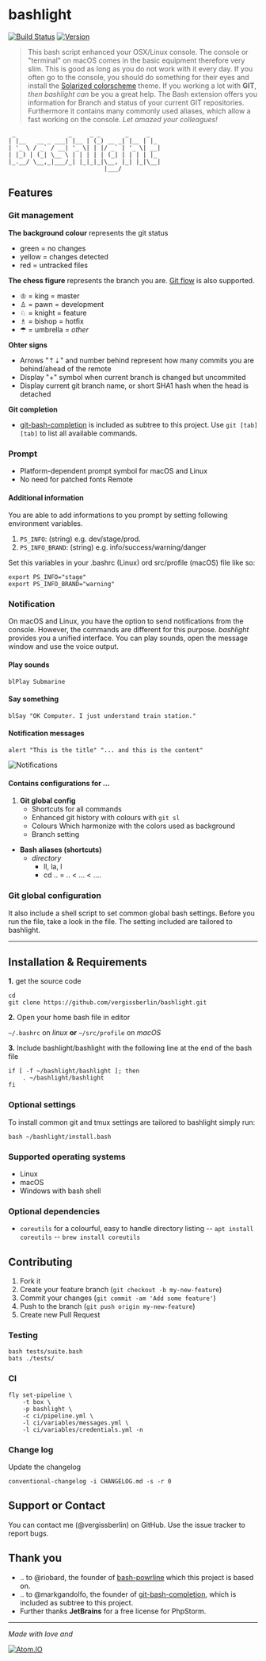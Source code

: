 # bashlight

[![Build Status](https://travis-ci.org/vergissberlin/bashlight.svg?branch=master)](https://travis-ci.org/vergissberlin/bashlight)
[![Version](https://img.shields.io/badge/version-0.1.5-green.svg)](https://github.com/vergissberlin/bashlight)

> This bash script enhanced your OSX/Linux console.
> The console or "terminal" on macOS comes in the basic equipment therefore very slim. This is good as long as you do not work with it every day. If you often go to the console, you should do something for their eyes and install the [Solarized
      colorscheme](https://github.com/altercation/solarized) theme.
> If you working a lot with **GIT**, *then bashlight can* be you a great help. The Bash extension offers you information for Branch and status of your current GIT repositories.
> Furthermore it contains many commonly used aliases, which allow a fast working on the console. *Let amazed your colleagues!*


```
 _               _     _ _       _     _
| |__   __ _ ___| |__ | (_) __ _| |__ | |_
| '_ \ / _` / __| '_ \| | |/ _` | '_ \| __|
| |_) | (_| \__ \ | | | | | (_| | | | | |_
|_.__/ \__,_|___/_| |_|_|_|\__, |_| |_|\__|
                           |___/

```

## Features
### Git management

**The background colour** represents the git status

- green = no changes
- yellow = changes detected
- red = untracked files

**The chess figure** represents the branch you are. [Git flow](https://github.com/nvie/gitflow) is also supported.

- ♔ = king = master
- ♙ = pawn = development
- ♘ = knight = feature
- ♗ = bishop = hotfix
- ☂ = umbrella = *other*

**Ohter signs**

- Arrows "⇡⇣"  and number behind represent how many commits you are behind/ahead of the remote
- Display "+" symbol when current branch is changed but uncommited
- Display current git branch name, or short SHA1 hash when the head is detached

**Git completion**

- [git-bash-completion](https://github.com/markgandolfo/git-bash-completion) is included as subtree to this project. Use <code>git [tab][tab]</code> to list all available commands.

### Prompt

- Platform-dependent prompt symbol for macOS and Linux
- No need for patched fonts Remote

#### Additional information

You are able to add informations to you prompt by setting following environment variables.

1. ``PS_INFO``: (string) e.g. dev/stage/prod.
2. ``PS_INFO_BRAND``: (string) e.g. info/success/warning/danger

Set this variables in your .bashrc (Linux) ord src/profile (macOS) file like so:

```
export PS_INFO="stage"
export PS_INFO_BRAND="warning"
```

### Notification

On macOS and Linux, you have the option to send notifications from the console. However, the commands are different for this purpose. *bashlight* provides you a unified interface. You can play sounds, open the message window and use the voice output.


#### Play sounds

```
blPlay Submarine
```

#### Say something

```
blSay "OK Computer. I just understand train station."
```

#### Notification messages

```
alert "This is the title" "... and this is the content"
```
![Notifications](https://farm6.staticflickr.com/5568/15131688612_12f1cd7a2b_o.png)

#### Contains configurations for ...

1. **Git global config**
   - Shortcuts for all commands
   - Enhanced git history with colours with <code>git sl</code>
   - Colours Which harmonize with the colors used as background
   - Branch setting

- **Bash aliases (shortcuts)**
  - _directory_
     - ll, la, l
     - cd .. = .. < ... < ....

### Git global configuration

It also include a shell script to set common global bash settings. Before you run the file, take a look in the file. The setting included are tailored to bashlight.

---

## Installation & Requirements

**1.** get the source code

```
cd
git clone https://github.com/vergissberlin/bashlight.git
```

**2.** Open your home bash file in editor

``~/.bashrc`` on *linux* **or** ``~/src/profile`` on *macOS*

**3.** Include bashlight/bashlight with the following line at the end of the bash file

```
if [ -f ~/bashlight/bashlight ]; then
    . ~/bashlight/bashlight
fi
```

### Optional settings

To install common git and tmux settings are tailored to bashlight simply run:

```
bash ~/bashlight/install.bash
```

### Supported operating systems

- Linux
- macOS
- Windows with bash shell

### Optional dependencies

- `coreutils` for a colourful, easy to handle directory listing
-- `apt install coreutils`
-- `brew install coreutils`

## Contributing

1. Fork it
2. Create your feature branch (`git checkout -b my-new-feature`)
3. Commit your changes (`git commit -am 'Add some feature'`)
4. Push to the branch (`git push origin my-new-feature`)
5. Create new Pull Request

### Testing

```
bash tests/suite.bash
bats ./tests/
```

### CI

```
fly set-pipeline \
	-t box \
	-p bashlight \
	-c ci/pipeline.yml \
	-l ci/variables/messages.yml \
	-l ci/variables/credentials.yml -n
```


### Change log

Update the changelog
```
conventional-changelog -i CHANGELOG.md -s -r 0
```


## Support or Contact

You can contact me (@vergissberlin) on GitHub. Use the issue tracker to report bugs.


## Thank you

- .. to @riobard, the founder of [bash-powrline](https://github.com/riobard/bash-powerline) which this project is based on.
- .. to @markgandolfo, the founder of [git-bash-completion](https://github.com/markgandolfo/git-bash-completion), which is included as subtree to this project.
- Further thanks **JetBrains** for a free license for PhpStorm.

---

*Made with love and*

[![Atom.IO](http://github-atom-io-herokuapp-com.global.ssl.fastly.net/assets/logo-4e073dbd4c0ce67ece1b30a6b31253b9.png)](https://atom.io/)
